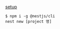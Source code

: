 [setup](https://docs.nestjs.com/first-steps)

```shell
$ npm i -g @nestjs/cli
nest new [project 명]
```
